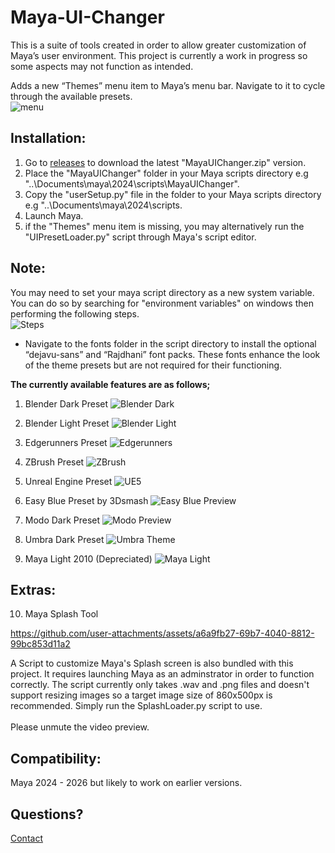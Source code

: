 # Maya-UI-Changer

This is a suite of tools created in order to allow greater customization of Maya’s user environment. This project is currently a work in progress so some aspects may not function as intended.

Adds a new “Themes” menu item to Maya’s menu bar. Navigate to it to cycle through the available presets. <br>
![menu](https://github.com/user-attachments/assets/73f35de8-b935-41e9-bb7a-c19391136cce)




Installation:
-
1) Go to <a href="https://github.com/Aldanoah/MayaUIChanger/releases">releases</a> to download the latest "MayaUIChanger.zip" version.
2) Place the "MayaUIChanger" folder in your Maya scripts directory e.g "..\Documents\maya\2024\scripts\MayaUIChanger".
3) Copy the "userSetup.py" file in the folder to your Maya scripts directory e.g "..\Documents\maya\2024\scripts.
5) Launch Maya.
6) if the "Themes" menu item is missing, you may alternatively run the "UIPresetLoader.py" script through Maya's script editor.

Note:
-
You may need to set your maya script directory as a new system variable. You can do so by searching for "environment variables" on windows then performing the following steps.
<br>
![Steps](https://github.com/user-attachments/assets/c895be72-7c8e-4c20-97bd-ce2594bda4bf)

- Navigate to the fonts folder in the script directory to install the optional “dejavu-sans” and “Rajdhani” font packs. These fonts enhance the look of the theme presets but are not required for their functioning.


**The currently available features are as follows;**

1) Blender Dark Preset
![Blender Dark](https://github.com/user-attachments/assets/0a87f7bc-f54a-4e8f-bdf5-85bb325b88ab)

2) Blender Light Preset
![Blender Light](https://github.com/user-attachments/assets/1fa5800a-a6ad-4d83-addd-41a2aefceacb)

3) Edgerunners Preset
![Edgerunners](https://github.com/user-attachments/assets/99360561-6247-4312-a093-06eb05f2bc1f)

4) ZBrush Preset
![ZBrush](https://github.com/user-attachments/assets/d2827ec7-bf2d-48cc-aff8-197a0bf62dac)

5) Unreal Engine Preset
![UE5](https://github.com/user-attachments/assets/d80dabb1-5afa-4f05-b3a6-5b1c70aeb3ba)

6) Easy Blue Preset by 3Dsmash
![Easy Blue Preview](https://github.com/user-attachments/assets/90adef32-a333-4ea2-9314-d437b1de13fc)

7) Modo Dark Preset
![Modo Preview](https://github.com/user-attachments/assets/4eb9049d-4f9d-4c2f-9b8c-83bd27f4e2df)

8) Umbra Dark Preset
![Umbra Theme](https://github.com/user-attachments/assets/26345e52-c3d6-4405-9858-531236a84282)

9) Maya Light 2010 (Depreciated)
![Maya Light](https://github.com/user-attachments/assets/cd3c98b6-0872-4abc-a1c2-cf9e12eb0ba0)


Extras:
-

10) Maya Splash Tool 

https://github.com/user-attachments/assets/a6a9fb27-69b7-4040-8812-99bc853d11a2

A Script to customize Maya's Splash screen is also bundled with this project. It requires launching Maya as an adminstrator in order to function correctly. The script currently only takes .wav and .png files and doesn't support resizing images so a target image size of 860x500px is recommended. Simply run the SplashLoader.py script to use. <br><br> Please unmute the video preview. 


Compatibility:
-
Maya 2024 - 2026 but likely to work on earlier versions.

Questions?
-
<a href="https://linktr.ee/Aldanoah">Contact</a>




